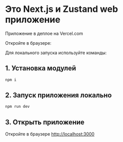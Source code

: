 
# Это Next.js и Zustand web приложение

Приложение в деплое на Vercel.com

Откройте в браузере: 

Для локального запуска используйте команды:

## 1. Установка модулей

```bash
npm i
```

## 2. Запуск приложения локально

```bash
npm run dev
```
## 3. Открыть приложение

Откройте в браузере [http://localhost:3000](http://localhost:3000)


